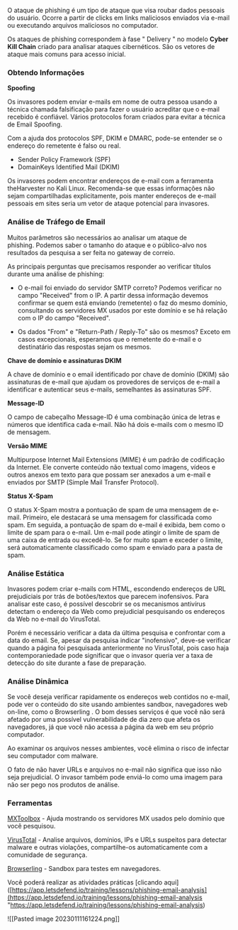 
O ataque de phishing é um tipo de ataque que visa roubar dados pessoais do usuário. Ocorre a partir de clicks em links maliciosos enviados via e-mail ou executando arquivos maliciosos no computador.

Os ataques de phishing correspondem à fase " Delivery " no modelo **Cyber ​​Kill Chain** criado para analisar ataques cibernéticos. São os vetores de ataque mais comuns para acesso inicial.

### Obtendo Informações

**Spoofing**

Os invasores podem enviar e-mails em nome de outra pessoa usando a técnica chamada falsificação para fazer o usuário acreditar que o e-mail recebido é confiável. Vários protocolos foram criados para evitar a técnica de Email Spoofing.

Com a ajuda dos protocolos SPF, DKIM e DMARC, pode-se entender se o endereço do remetente é falso ou real.

-   Sender Policy Framework (SPF)
-   DomainKeys Identified Mail (DKIM)

Os invasores podem encontrar endereços de e-mail com a ferramenta theHarvester no Kali Linux. Recomenda-se que essas informações não sejam compartilhadas explicitamente, pois manter endereços de e-mail pessoais em sites seria um vetor de ataque potencial para invasores.

### Análise de Tráfego de Email

Muitos parâmetros são necessários ao analisar um ataque de phishing. Podemos saber o tamanho do ataque e o público-alvo nos resultados da pesquisa a ser feita no gateway de correio.

As principais perguntas que precisamos responder ao verificar títulos durante uma análise de phishing:

-   O e-mail foi enviado do servidor SMTP correto?
Podemos verificar no campo "Received" from o IP. A partir dessa informação devemos confirmar se quem está enviando (remetente) o faz do mesmo domínio, consultando os servidores MX usados por este domínio e se há relação com o IP do campo "Received".

-   Os dados "From" e "Return-Path / Reply-To" são os mesmos?
Exceto em casos excepcionais, esperamos que o remetente do e-mail e o destinatário das respostas sejam os mesmos.


**Chave de domínio e assinaturas DKIM**  
  
A chave de domínio e o email identificado por chave de domínio (DKIM) são assinaturas de e-mail que ajudam os provedores de serviços de e-mail a identificar e autenticar seus e-mails, semelhantes às assinaturas SPF.

**Message-ID**  
  
O campo de cabeçalho Message-ID é uma combinação única de letras e números que identifica cada e-mail. Não há dois e-mails com o mesmo ID de mensagem.

**Versão MIME**  
  
Multipurpose Internet Mail Extensions (MIME) é um padrão de codificação da Internet. Ele converte conteúdo não textual como imagens, vídeos e outros anexos em texto para que possam ser anexados a um e-mail e enviados por SMTP (Simple Mail Transfer Protocol).

**Status X-Spam**  
  
O status X-Spam mostra a pontuação de spam de uma mensagem de e-mail.  Primeiro, ele destacará se uma mensagem for classificada como spam.  Em seguida, a pontuação de spam do e-mail é exibida, bem como o limite de spam para o e-mail. Um e-mail pode atingir o limite de spam de uma caixa de entrada ou excedê-lo. Se for muito spam e exceder o limite, será automaticamente classificado como spam e enviado para a pasta de spam.


### Análise Estática

Invasores podem criar e-mails com HTML, escondendo endereços de URL prejudiciais por trás de botões/textos que parecem inofensivos. Para analisar este caso, é possível descobrir se os mecanismos antivírus detectam o endereço da Web como prejudicial pesquisando os endereços da Web no e-mail do VirusTotal.

Porém é necessário verificar a data da última pesquisa e confrontar com a data do email.  Se, apesar da pesquisa indicar "inofensivo", deve-se verificar quando a página foi pesquisada anteriormente no VirusTotal, pois caso haja contemporaniedade pode significar que o invasor queria ver a taxa de detecção do site durante a fase de preparação.

### Análise Dinâmica

Se você deseja verificar rapidamente os endereços web contidos no e-mail, pode ver o conteúdo do site usando ambientes sandbox, navegadores web on-line, como o Browserling . O bom desses serviços é que você não será afetado por uma possível vulnerabilidade de dia zero que afeta os navegadores, já que você não acessa a página da web em seu próprio computador.

Ao examinar os arquivos nesses ambientes, você elimina o risco de infectar seu computador com malware.

O fato de não haver URLs e arquivos no e-mail não significa que isso não seja prejudicial. O invasor também pode enviá-lo como uma imagem para não ser pego nos produtos de análise.


### Ferramentas

[MXToolbox](https://mxtoolbox.com/) - Ajuda mostrando os servidores MX usados ​​pelo domínio que você pesquisou.

[VirusTotal](https://www.virustotal.com/gui/home) - Analise arquivos, domínios, IPs e URLs suspeitos para detectar malware e outras violações, compartilhe-os automaticamente com a comunidade de segurança.

[Browserling](https://www.browserling.com/) - Sandbox para testes em navegadores.


Você poderá realizar as atividades práticas [clicando aqui]([https://app.letsdefend.io/training/lessons/phishing-email-analysis](https://app.letsdefend.io/training/lessons/phishing-email-analysis "https://app.letsdefend.io/training/lessons/phishing-email-analysis)


![[Pasted image 20230111161224.png]]